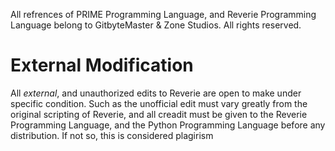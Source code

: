 All refrences of PRIME Programming Language, and Reverie Programming Language belong to GitbyteMaster & Zone Studios. All rights reserved.

# External Modification
All <i>external</i>, and unauthorized edits to Reverie are open to make under specific condition. Such as the unofficial edit must vary greatly from the original scripting of Reverie, and all creadit must be given to the Reverie Programming Language, and the Python Programming Language before any distribution. If not so, this is considered plagirism
